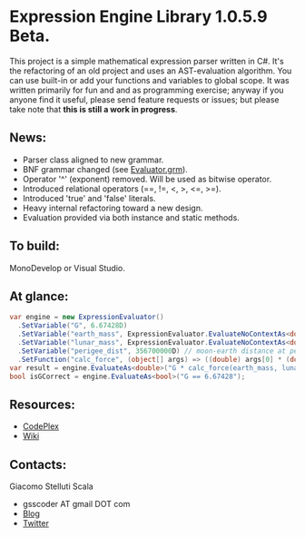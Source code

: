 Expression Engine Library 1.0.5.9 Beta.
===
This project is a simple mathematical expression parser written in C#. It's the refactoring of an old project and uses an AST-evaluation algorithm. You can use built-in or add your functions and variables to global scope. It was written primarily for fun and and as programming exercise; anyway if you anyone find it useful, please send feature requests or issues; but please take note that __this is still a work in progress__.

News:
---
  - Parser class aligned to new grammar.
  - BNF grammar changed (see [Evaluator.grm](https://github.com/gsscoder/exprengine/blob/master/doc/Evaluator.grm)).
  - Operator '^' (exponent) removed. Will be used as bitwise operator.
  - Introduced relational operators (==, !=, <, >, <=, >=).
  - Introduced 'true' and 'false' literals.
  - Heavy internal refactoring toward a new design.
  - Evaluation provided via both instance and static methods.

To build:
---
MonoDevelop or Visual Studio.

At glance:
---
```csharp
var engine = new ExpressionEvaluator()
  .SetVariable("G", 6.67428D)
  .SetVariable("earth_mass", ExpressionEvaluator.EvaluateNoContextAs<double>("5.97219 * pow(10,24)")) // 5.97219E+24 kg
  .SetVariable("lunar_mass", ExpressionEvaluator.EvaluateNoContextAs<double>("7.34767309 * pow(10,22)")) // 7.34767309E+22 kg
  .SetVariable("perigee_dist", 356700000D) // moon-earth distance at perigee in m
  .SetFunction("calc_force", (object[] args) => ((double) args[0] * (double) args[1]) / Math.Pow((double) args[2], 2));
var result = engine.EvaluateAs<double>("G * calc_force(earth_mass, lunar_mass, perigee_dist)"); // 2.3018745174107073E+31
bool isGCorrect = engine.EvaluateAs<bool>("G == 6.67428");
```

Resources:
---
  - [CodePlex](http://exprengine.codeplex.com/)
  - [Wiki](https://github.com/gsscoder/exprengine/wiki)

Contacts:
---
Giacomo Stelluti Scala
  - gsscoder AT gmail DOT com
  - [Blog](http://gsscoder.blogspot.it)
  - [Twitter](http://twitter.com/gsscoder)
